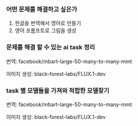 ### 어떤 문제를 해결하고 싶은가

1. 한글을 번역해서 영어로 만들기
2. 영어 프롬프트로 그림을 생성

### 문제를 해결 할 수 있는 ai task 정리

번역: facebook/mbart-large-50-many-to-many-mmt

이미지 생성: black-forest-labs/FLUX.1-dev

### task 별 모델들을 가져와 적합한 모델찾기

번역: facebook/mbart-large-50-many-to-many-mmt

이미지 생성: black-forest-labs/FLUX.1-dev
